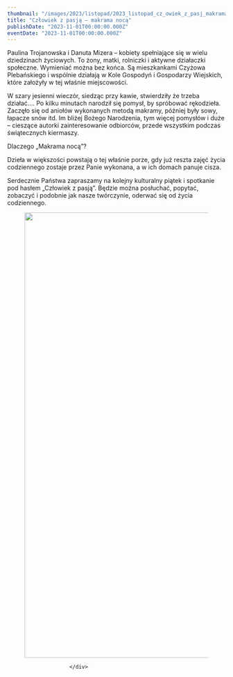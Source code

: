 ```yaml
---
thumbnail: "/images/2023/listopad/2023_listopad_cz_owiek_z_pasj_makrama_noc_2023_11_cz_owiek_z_pasj_makrama_noc_makramy-888x1024.jpg"
title: "Człowiek z pasją – makrama nocą"
publishDate: "2023-11-01T00:00:00.000Z"
eventDate: "2023-11-01T00:00:00.000Z"
---
```


<div class="entry-content">
							
							
<p>Paulina Trojanowska i Danuta Mizera – kobiety spełniające się w wielu dziedzinach życiowych. To żony, matki, rolniczki i aktywne działaczki społeczne. Wymieniać można bez końca. Są mieszkankami Czyżowa Plebańskiego i wspólnie działają w Kole Gospodyń i Gospodarzy Wiejskich, które założyły w tej właśnie miejscowości.</p>



<p>W szary jesienni wieczór, siedząc przy kawie, stwierdziły że trzeba działać…. Po kilku minutach narodził się pomysł, by spróbować rękodzieła. Zaczęło się od aniołów wykonanych metodą makramy, później były sowy, łapacze snów itd. Im bliżej Bożego Narodzenia, tym więcej pomysłów i duże – cieszące autorki zainteresowanie odbiorców, przede wszystkim podczas świątecznych kiermaszy.</p>



<p>Dlaczego „Makrama nocą”?</p>



<p>Dzieła w większości powstają o tej właśnie porze, gdy już reszta zajęć życia codziennego zostaje przez Panie wykonana, a w ich domach panuje cisza.</p>



<p>Serdecznie Państwa zapraszamy na kolejny kulturalny piątek i spotkanie pod hasłem „Człowiek z pasją”. Będzie można posłuchać, popytać, zobaczyć i podobnie jak nasze twórczynie, oderwać się od życia codziennego.</p>



<figure class="wp-block-image size-large"><a href="http://mgok-zawichost.pl/wp-content/uploads/2023/11/makramy-scaled.jpg"><img fetchpriority="high" decoding="async" width="888" height="1024" src="/images/2023/listopad/2023_listopad_cz_owiek_z_pasj_makrama_noc_2023_11_cz_owiek_z_pasj_makrama_noc_makramy-888x1024.jpg" alt="" class="wp-image-10089" srcset="/images/2023/listopad/2023_listopad_cz_owiek_z_pasj_makrama_noc_2023_11_cz_owiek_z_pasj_makrama_noc_makramy-888x1024.jpg 888w, /images/2023/listopad/makramy-260x300.jpg 260w, /images/2023/listopad/makramy-768x885.jpg 768w, /images/2023/listopad/makramy-1332x1536.jpg 1332w, /images/2023/listopad/makramy-1777x2048.jpg 1777w" sizes="(max-width: 888px) 100vw, 888px"></a></figure>
						
						</div>
